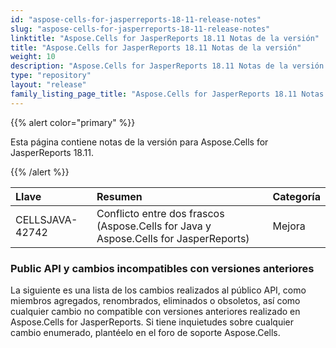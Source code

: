 ```yaml
---
id: "aspose-cells-for-jasperreports-18-11-release-notes"
slug: "aspose-cells-for-jasperreports-18-11-release-notes"
linktitle: "Aspose.Cells for JasperReports 18.11 Notas de la versión"
title: "Aspose.Cells for JasperReports 18.11 Notas de la versión"
weight: 10
description: "Aspose.Cells for JasperReports 18.11 Notas de la versión – the latest updates and fixes."
type: "repository"
layout: "release"
family_listing_page_title: "Aspose.Cells for JasperReports 18.11 Notas de la versión"
---
```

{{% alert color="primary" %}} 

Esta página contiene notas de la versión para Aspose.Cells for JasperReports 18.11.

{{% /alert %}} 

|**Llave**|**Resumen**|**Categoría**|
|:- |:- |:- |
|CELLSJAVA-42742|Conflicto entre dos frascos (Aspose.Cells for Java y Aspose.Cells for JasperReports)|Mejora|
### **Public API y cambios incompatibles con versiones anteriores**
La siguiente es una lista de los cambios realizados al público API, como miembros agregados, renombrados, eliminados o obsoletos, así como cualquier cambio no compatible con versiones anteriores realizado en Aspose.Cells for JasperReports. Si tiene inquietudes sobre cualquier cambio enumerado, plantéelo en el foro de soporte Aspose.Cells.
